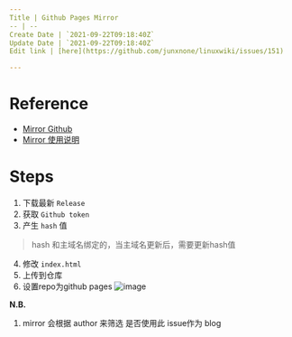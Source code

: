 ```yaml
---
Title | Github Pages Mirror
-- | --
Create Date | `2021-09-22T09:18:40Z`
Update Date | `2021-09-22T09:18:40Z`
Edit link | [here](https://github.com/junxnone/linuxwiki/issues/151)

---
```


# Reference
- [Mirror Github](https://github.com/LoeiFy/Mirror)
- [Mirror 使用说明](https://github.com/LoeiFy/Mirror/wiki/%E4%B8%AD%E6%96%87%E6%95%99%E7%A8%8B)

# Steps
1. 下载最新 `Release`
2. 获取 `Github token`
3. 产生 `hash` 值
> hash 和主域名绑定的，当主域名更新后，需要更新hash值
4. 修改 `index.html`
5. 上传到仓库
6. 设置repo为github pages
![image](https://user-images.githubusercontent.com/2216970/61463631-6293d980-a9a7-11e9-98ef-8eecfd61be1f.png)

**N.B.**
1. mirror 会根据 author 来筛选 是否使用此 issue作为 blog
